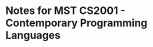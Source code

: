 Notes for MST CS2001 - Contemporary Programming Languages
=========================================================
